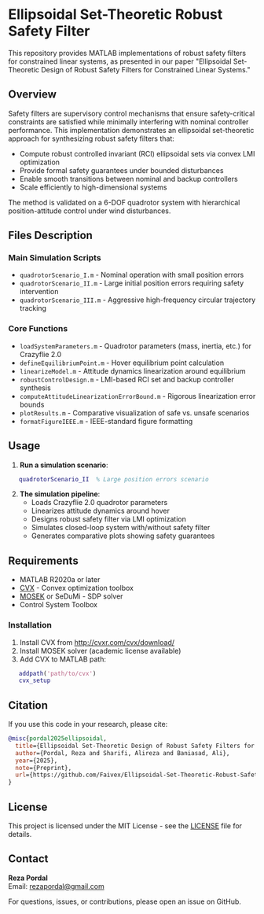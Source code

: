 # Ellipsoidal Set-Theoretic Robust Safety Filter

This repository provides MATLAB implementations of robust safety filters for constrained linear systems, as presented in our paper "Ellipsoidal Set-Theoretic Design of Robust Safety Filters for Constrained Linear Systems."

## Overview

Safety filters are supervisory control mechanisms that ensure safety-critical constraints are satisfied while minimally interfering with nominal controller performance. This implementation demonstrates an ellipsoidal set-theoretic approach for synthesizing robust safety filters that:

- Compute robust controlled invariant (RCI) ellipsoidal sets via convex LMI optimization
- Provide formal safety guarantees under bounded disturbances
- Enable smooth transitions between nominal and backup controllers
- Scale efficiently to high-dimensional systems

The method is validated on a 6-DOF quadrotor system with hierarchical position-attitude control under wind disturbances.

## Files Description

### Main Simulation Scripts
- `quadrotorScenario_I.m` - Nominal operation with small position errors
- `quadrotorScenario_II.m` - Large initial position errors requiring safety intervention
- `quadrotorScenario_III.m` - Aggressive high-frequency circular trajectory tracking

### Core Functions
- `loadSystemParameters.m` - Quadrotor parameters (mass, inertia, etc.) for Crazyflie 2.0
- `defineEquilibriumPoint.m` - Hover equilibrium point calculation
- `linearizeModel.m` - Attitude dynamics linearization around equilibrium
- `robustControlDesign.m` - LMI-based RCI set and backup controller synthesis
- `computeAttitudeLinearizationErrorBound.m` - Rigorous linearization error bounds
- `plotResults.m` - Comparative visualization of safe vs. unsafe scenarios
- `formatFigureIEEE.m` - IEEE-standard figure formatting

## Usage

1. **Run a simulation scenario**:
```matlab
   quadrotorScenario_II  % Large position errors scenario
```

2. **The simulation pipeline**:
   - Loads Crazyflie 2.0 quadrotor parameters
   - Linearizes attitude dynamics around hover
   - Designs robust safety filter via LMI optimization
   - Simulates closed-loop system with/without safety filter
   - Generates comparative plots showing safety guarantees


## Requirements

- MATLAB R2020a or later
- [CVX](http://cvxr.com/cvx/) - Convex optimization toolbox
- [MOSEK](https://www.mosek.com/) or SeDuMi - SDP solver
- Control System Toolbox

### Installation
1. Install CVX from http://cvxr.com/cvx/download/
2. Install MOSEK solver (academic license available)
3. Add CVX to MATLAB path:
```matlab
   addpath('path/to/cvx')
   cvx_setup
```


## Citation

If you use this code in your research, please cite:
```bibtex
@misc{pordal2025ellipsoidal,
  title={Ellipsoidal Set-Theoretic Design of Robust Safety Filters for Constrained Linear Systems},
  author={Pordal, Reza and Sharifi, Alireza and Baniasad, Ali},
  year={2025},
  note={Preprint},
  url={https://github.com/Faivex/Ellipsoidal-Set-Theoretic-Robust-Safety-Filter}
}
```

## License

This project is licensed under the MIT License - see the [LICENSE](LICENSE) file for details.

## Contact

**Reza Pordal**  
Email: rezapordal@gmail.com

For questions, issues, or contributions, please open an issue on GitHub.
